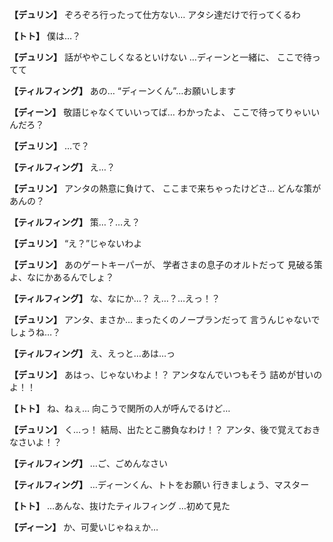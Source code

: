 
**【デュリン】**
ぞろぞろ行ったって仕方ない…
アタシ達だけで行ってくるわ

**【トト】**
僕は…？

**【デュリン】**
話がややこしくなるといけない
…ディーンと一緒に、
ここで待ってて

**【ティルフィング】**
あの…
“ディーンくん”…お願いします

**【ディーン】**
敬語じゃなくていいってば…
わかったよ、
ここで待ってりゃいいんだろ？

**【デュリン】**
…で？

**【ティルフィング】**
え…？

**【デュリン】**
アンタの熱意に負けて、
ここまで来ちゃったけどさ…
どんな策があんの？

**【ティルフィング】**
策…？…え？

**【デュリン】**
“え？”じゃないわよ

**【デュリン】**
あのゲートキーパーが、
学者さまの息子のオルトだって
見破る策よ、なにかあるんでしょ？

**【ティルフィング】**
な、なにか…？
え…？…えっ！？

**【デュリン】**
アンタ、まさか…
まったくのノープランだって
言うんじゃないでしょうね…？

**【ティルフィング】**
え、えっと…あは…っ

**【デュリン】**
あはっ、じゃないわよ！？
アンタなんでいつもそう
詰めが甘いのよ！！

**【トト】**
ね、ねぇ…
向こうで関所の人が呼んでるけど…

**【デュリン】**
く…っ！
結局、出たとこ勝負なわけ！？
アンタ、後で覚えておきなさいよ！？

**【ティルフィング】**
…ご、ごめんなさい

**【ティルフィング】**
…ディーンくん、トトをお願い
行きましょう、マスター

**【トト】**
…あんな、抜けたティルフィング
…初めて見た

**【ディーン】**
か、可愛いじゃねぇか…
